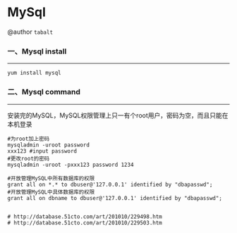 # MySql 
@author `tabalt`

### 一、Mysql install

----------

    yum install mysql


### 二、Mysql command

----------

安装完的MySQL，MySQL权限管理上只一有个root用户，密码为空，而且只能在本机登录

    #为root加上密码
    mysqladmin -uroot password
    xxx123 #input password 
    #更改root的密码
    mysqladmin -uroot -pxxx123 password 1234

    #开放管理MySQL中所有数据库的权限
    grant all on *.* to dbuser@'127.0.0.1' identified by "dbapasswd";
    #开放管理MySQL中具体数据库的权限
    grant all on dbname to dbuser@'127.0.0.1' identified by "dbapasswd";


    # http://database.51cto.com/art/201010/229498.htm 
    # http://database.51cto.com/art/201010/229503.htm
